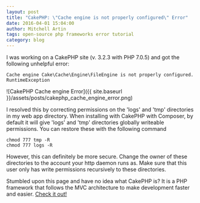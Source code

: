 ```yaml
---
layout: post
title: "CakePHP: \"Cache engine is not properly configured\" Error"
date: 2016-04-01 15:04:00
author: Mitchell Artin
tags: open-source php frameworks error tutorial
category: blog
---
```

I was working on a CakePHP site (v. 3.2.3 with PHP 7.0.5) and got the following unhelpful error:
```
Cache engine Cake\Cache\Engine\FileEngine is not properly configured.
RuntimeException
```

![CakePHP Cache engine Error]({{ site.baseurl }}/assets/posts/cakephp_cache_engine_error.png)

I resolved this by correcting permissions on the 'logs' and 'tmp' directories in my web app directory.  When installing with CakePHP with Composer, by default it will give 'logs' and 'tmp' directories globally writeable permissions.  You can restore these with the following command
```
chmod 777 tmp -R
chmod 777 logs -R
```

However, this can definitely be more secure.  Change the owner of these directories to the account your http daemon runs as.  Make sure that this user only has write permissions recursively to these directories.

Stumbled upon this page and have no idea what CakePHP is?  It is a PHP framework that follows the MVC architecture to make development faster and easier.  [Check it out!](http://cakephp.org)
